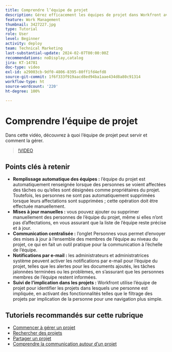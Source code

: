 ```yaml
---
title: Comprendre l’équipe de projet
description: Gérez efficacement les équipes de projet dans Workfront avec le remplissage automatique des équipes, les mises à jour manuelles, une communication centralisée, des notifications par e-mail et le suivi de l’implication dans les projets pour une collaboration rationalisée.
feature: Work Management
thumbnail: 3427227.jpg
type: Tutorial
role: User
level: Beginner
activity: deploy
team: Technical Marketing
last-substantial-update: 2024-02-07T00:00:00Z
recommendations: noDisplay,catalog
jira: KT-14781
doc-type: video
exl-id: a29003cb-9df0-4806-8395-80ff1fd4efd8
source-git-commit: 1f6f333f919aacd8ed94ba1aae434d8a80c91314
workflow-type: ht
source-wordcount: '220'
ht-degree: 100%

---
```


# Comprendre l’équipe de projet

Dans cette vidéo, découvrez à quoi l’équipe de projet peut servir et comment la gérer.

>[!VIDEO](https://video.tv.adobe.com/v/3444591/?quality=12&learn=on&enablevpops&captions=fre_fr)

## Points clés à retenir

* **Remplissage automatique des équipes :** l’équipe du projet est automatiquement renseignée lorsque des personnes se voient affectées des tâches ou qu’elles sont désignées comme propriétaires du projet. Toutefois, les personnes ne sont pas automatiquement supprimées lorsque leurs affectations sont supprimées ; cette opération doit être effectuée manuellement.
* **Mises à jour manuelles :** vous pouvez ajouter ou supprimer manuellement des personnes de l’équipe du projet, même si elles n’ont pas d’affectations, en vous assurant que la liste de l’équipe reste précise et à jour.
* **Communication centralisée :** l’onglet Personnes vous permet d’envoyer des mises à jour à l’ensemble des membres de l’équipe au niveau du projet, ce qui en fait un outil pratique pour la communication à l’échelle de l’équipe.
* **Notifications par e-mail :** les administrateurs et administratrices système peuvent activer les notifications par e-mail pour l’équipe du projet, telles que les alertes pour les documents ajoutés, les tâches jalonnées terminées ou les problèmes, en s’assurant que les personnes membres de l’équipe restent informées.
* **Suivi de l’implication dans les projets :** Workfront utilise l’équipe de projet pour identifier les projets dans lesquels une personne est impliquée, en activant des fonctionnalités telles que le filtrage des projets par implication de la personne pour une navigation plus simple.

## Tutoriels recommandés sur cette rubrique

* [Commencer à gérer un projet](/help/manage-work/projects/getting-started-manage-a-project.md)
* [Rechercher des projets](/help/manage-work/projects/find-projects.md)
* [Partager un projet](/help/manage-work/projects/share-a-project.md)
* [Comprendre la communication autour d’un projet](/help/manage-work/projects/understand-project-communication.md)
